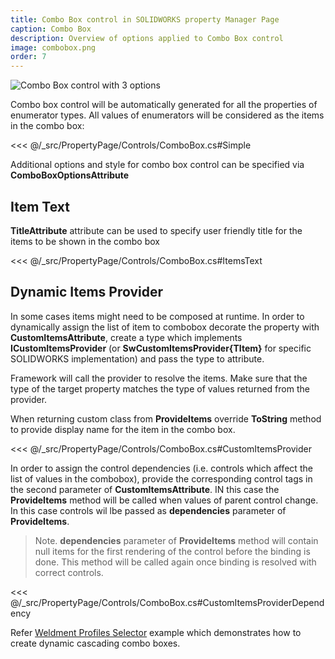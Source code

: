 ```yaml
---
title: Combo Box control in SOLIDWORKS property Manager Page
caption: Combo Box
description: Overview of options applied to Combo Box control
image: combobox.png
order: 7
---
```

![Combo Box control with 3 options](combobox.png)

Combo box control will be automatically generated for all the properties of enumerator types. All values of enumerators will be considered as the items in the combo box:

<<< @/_src/PropertyPage/Controls/ComboBox.cs#Simple

Additional options and style for combo box control can be specified via **ComboBoxOptionsAttribute**

## Item Text

**TitleAttribute** attribute can be used to specify user friendly title for the items to be shown in the combo box

<<< @/_src/PropertyPage/Controls/ComboBox.cs#ItemsText

## Dynamic Items Provider

In some cases items might need to be composed at runtime. In order to dynamically assign the list of item to combobox decorate the property with **CustomItemsAttribute**, create a type which implements **ICustomItemsProvider** (or **SwCustomItemsProvider{TItem}** for specific SOLIDWORKS implementation) and pass the type to attribute.

Framework will call the provider to resolve the items. Make sure that the type of the target property matches the type of values returned from the provider.

When returning custom class from **ProvideItems** override **ToString** method to provide display name for the item in the combo box.

<<< @/_src/PropertyPage/Controls/ComboBox.cs#CustomItemsProvider

In order to assign the control dependencies (i.e. controls which affect the list of values in the combobox), provide the corresponding control tags in the second parameter of **CustomItemsAttribute**. IN this case the **ProvideItems** method will be called when values of parent control change. In this case controls wil lbe passed as **dependencies** parameter of **ProvideItems**.

> Note. **dependencies** parameter of **ProvideItems** method will contain null items for the first rendering of the control before the binding is done. This method will be called again once binding is resolved with correct controls.

<<< @/_src/PropertyPage/Controls/ComboBox.cs#CustomItemsProviderDependency

Refer [Weldment Profiles Selector](https://github.com/xarial/xcad-examples/tree/master/WeldmentProfilesSelector) example which demonstrates how to create dynamic cascading combo boxes.